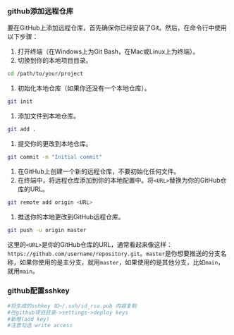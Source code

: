 
### github添加远程仓库

要在GitHub上添加远程仓库，首先确保你已经安装了Git。然后，在命令行中使用以下步骤：

1. 打开终端（在Windows上为Git Bash，在Mac或Linux上为终端）。
2. 切换到你的本地项目目录。

```bash
cd /path/to/your/project
```

1. 初始化本地仓库（如果你还没有一个本地仓库）。

```bash
git init
```

1. 添加文件到本地仓库。

```bash
git add .
```

1. 提交你的更改到本地仓库。

```bash
git commit -m "Initial commit"
```

1. 在GitHub上创建一个新的远程仓库，不要初始化任何文件。
2. 在终端中，将远程仓库添加到你的本地配置中。将`<URL>`替换为你的GitHub仓库的URL。

```bash
git remote add origin <URL>
```

1. 推送你的本地更改到GitHub远程仓库。

```bash
git push -u origin master
```

这里的`<URL>`是你的GitHub仓库的URL，通常看起来像这样：`https://github.com/username/repository.git`。`master`是你想要推送的分支名称，如果你使用的是主分支，就用`master`，如果使用的是其他分支，比如`main`，就用`main`。



### github配置sshkey

```sh
#将生成的sshkey 如~/.ssh/id_rsa.pub 内容复制
#在github项目目录->settings->deploy keys
#新增(add key)
#注意勾选 write access
```

